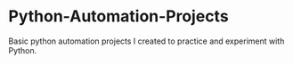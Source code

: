 # Python-Automation-Projects
Basic python automation projects I created to practice and experiment with Python.

